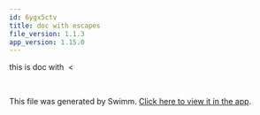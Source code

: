 ```yaml
---
id: 6ygx5ctv
title: doc with escapes
file_version: 1.1.3
app_version: 1.15.0
---
```


this is doc with  <

<br/>

This file was generated by Swimm. [Click here to view it in the app](https://swimm-web-app.web.app/repos/Z2l0aHViJTNBJTNBdDElM0ElM0FlcmFuLXN3aW1t/docs/6ygx5ctv).
